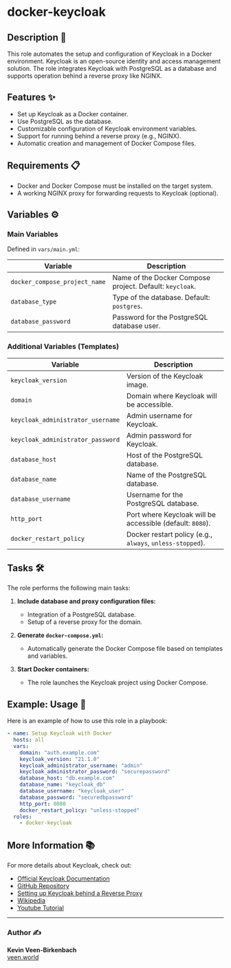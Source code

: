 # docker-keycloak

## Description 🌟

This role automates the setup and configuration of Keycloak in a Docker environment. 
Keycloak is an open-source identity and access management solution. 
The role integrates Keycloak with PostgreSQL as a database and supports operation behind a reverse proxy like NGINX.

## Features ✨
- Set up Keycloak as a Docker container.
- Use PostgreSQL as the database.
- Customizable configuration of Keycloak environment variables.
- Support for running behind a reverse proxy (e.g., NGINX).
- Automatic creation and management of Docker Compose files.

## Requirements 📋
- Docker and Docker Compose must be installed on the target system.
- A working NGINX proxy for forwarding requests to Keycloak (optional).

## Variables ⚙️

### Main Variables

Defined in `vars/main.yml`:

| Variable                        | Description                                                      |
|---------------------------------|------------------------------------------------------------------|
| `docker_compose_project_name`   | Name of the Docker Compose project. Default: `keycloak`.         |
| `database_type`                 | Type of the database. Default: `postgres`.                      |
| `database_password`             | Password for the PostgreSQL database user.                      |

### Additional Variables (Templates)

| Variable                        | Description                                                      |
|---------------------------------|------------------------------------------------------------------|
| `keycloak_version`              | Version of the Keycloak image.                                  |
| `domain`                        | Domain where Keycloak will be accessible.                       |
| `keycloak_administrator_username` | Admin username for Keycloak.                                   |
| `keycloak_administrator_password` | Admin password for Keycloak.                                   |
| `database_host`                 | Host of the PostgreSQL database.                                |
| `database_name`                 | Name of the PostgreSQL database.                                |
| `database_username`             | Username for the PostgreSQL database.                          |
| `http_port`                     | Port where Keycloak will be accessible (default: `8080`).       |
| `docker_restart_policy`         | Docker restart policy (e.g., `always`, `unless-stopped`).       |

## Tasks 🛠️

The role performs the following main tasks:

1. **Include database and proxy configuration files:**
   - Integration of a PostgreSQL database.
   - Setup of a reverse proxy for the domain.

2. **Generate `docker-compose.yml`:**
   - Automatically generate the Docker Compose file based on templates and variables.

3. **Start Docker containers:**
   - The role launches the Keycloak project using Docker Compose.

## Example: Usage 🚀

Here is an example of how to use this role in a playbook:

```yaml
- name: Setup Keycloak with Docker
  hosts: all
  vars:
    domain: "auth.example.com"
    keycloak_version: "21.1.0"
    keycloak_administrator_username: "admin"
    keycloak_administrator_password: "securepassword"
    database_host: "db.example.com"
    database_name: "keycloak_db"
    database_username: "keycloak_user"
    database_password: "securedbpassword"
    http_port: 8080
    docker_restart_policy: "unless-stopped"
  roles:
    - docker-keycloak
```

## More Information 📚

For more details about Keycloak, check out:
- [Official Keycloak Documentation](https://www.keycloak.org/)
- [GitHub Repository](https://github.com/keycloak/keycloak)
- [Setting up Keycloak behind a Reverse Proxy](https://www.keycloak.org/server/reverseproxy)
- [Wikipedia](https://en.wikipedia.org/wiki/Keycloak)
- [Youtube Tutorial](https://www.youtube.com/watch?v=fvxQ8bW0vO8)
---

### Author ✍️
**Kevin Veen-Birkenbach**  
[veen.world](https://www.veen.world/)